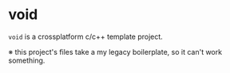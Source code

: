# void
`void` is a crossplatform c/c++ template project.

※ this project's files take a my legacy boilerplate, so it can't work something.
